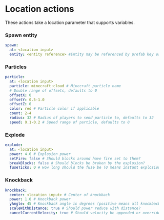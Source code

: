 # Location actions

These actions take a location parameter that supports variables.

### Spawn entity

```yaml
spawn:
  at: <location input>
  entity: <entity reference> #Entity may be referenced by prefab key or defined in-place as a list of components.
```

### Particles

```yaml
particle:
  at: <location input>
  particle: minecraft:cloud # Minecraft particle name
  # Double range of offsets, defaults to 0
  offsetX: 0
  offsetY: 0.5-1.0
  offsetZ: 0
  color: red # Particle color if applicable
  count: 2-4
  radius: 32 # Radius of players to send particle to, defaults to 32
  speed: 0.1-0.2 # Speed range of particle, defaults to 0
```


### Explode

```yaml
explode:
  at: <location input>
  power: 4.0 # Explosion power
  setFire: false # Should blocks around have fire set to them?
  breakBlocks: false # Should blocks be broken by the explosion?
  fuseTicks: 0 # How long should the fuse be (0 means instant explosion)?
```

### Knockback

```yaml
knockback:
  center: <location input> # Center of knockback
  power: 1.0 # Knockback power
  yAngle: 45 # Knockback angle in degrees (positive means all knockback has an upwards component)
  scaleWithDistance: true # Should power reduce with distance?
  cancelCurrentVelocity: true # Should velocity be appended or overridden?
```
